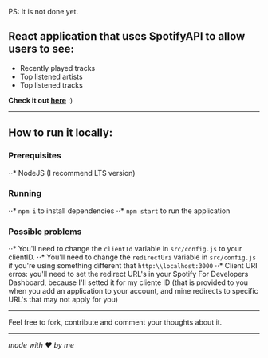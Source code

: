 PS: It is not done yet.

## React application that uses SpotifyAPI to allow users to see:
 - Recently played tracks
 - Top listened artists
 - Top listened tracks

**Check it out [here](https://arthurwerle.github.io/Spotistics/)** :)

___

## How to run it locally:
 ### Prerequisites
  ⋅⋅* NodeJS (I recommend LTS version)
  
 ### Running
  ⋅⋅* `npm i` to install dependencies
  ⋅⋅* `npm start` to run the application
  
 ### Possible problems
  ⋅⋅* You'll need to change the `clientId` variable in `src/config.js` to your clientID.
  ⋅⋅* You'll need to change the `redirectUri` variable in `src/config.js` if you're using something different that `http:\\localhost:3000` 
  ⋅⋅* Client URI erros: you'll need to set the redirect URL's in your Spotify For Developers Dashboard, because I'll setted it for my cliente ID (that is provided to you when you add an application to your account, and mine redirects to specific URL's that may not apply for you)
___

Feel free to fork, contribute and comment your thoughts about it.
___

*made with :heart: by me*
